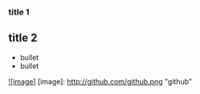 ### title 1

## title 2

* bullet
* bullet

[![image]](http://www.github.com/) 
[image]: http://github.com/github.png "github"
